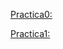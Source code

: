 [Practica0:](https://nbviewer.jupyter.org/github/Saphira3000/Ciencia_de_Datos/blob/master/p0.ipynb)

[Practica1:](https://nbviewer.jupyter.org/github/Saphira3000/Ciencia_de_Datos/blob/master/p1.ipynb)
